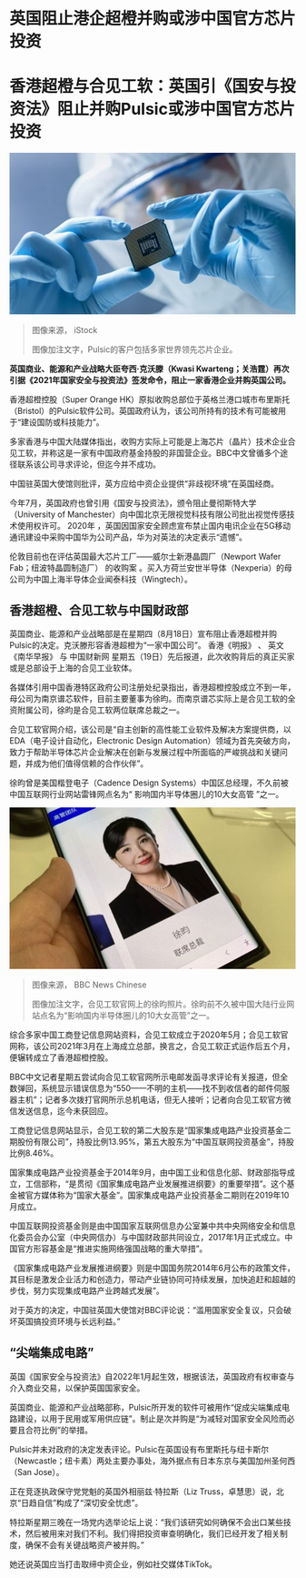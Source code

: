 # 英国阻止港企超橙并购或涉中国官方芯片投资

#  香港超橙与合见工软：英国引《国安与投资法》阻止并购Pulsic或涉中国官方芯片投资


![电脑芯片](_126360202_gettyimages-823447826.jpg)

> 图像来源，  iStock
>
> 图像加注文字，Pulsic的客户包括多家世界领先芯片企业。

**英国商业、能源和产业战略大臣夸西·克沃滕（Kwasi Kwarteng；关浩霆）再次引据《2021年国家安全与投资法》签发命令，阻止一家香港企业并购英国公司。**

香港超橙控股（Super Orange HK）原拟收购总部位于英格兰港口城市布里斯托（Bristol）的Pulsic软件公司。英国政府认为，该公司所持有的技术有可能被用于“建设国防或科技能力”。

多家香港与中国大陆媒体指出，收购方实际上可能是上海芯片（晶片）技术企业合见工软，并称这是一家有中国政府基金持股的非国营企业。BBC中文曾循多个途径联系该公司寻求评论，但迄今并不成功。

中国驻英国大使馆则批评，英方应给中资企业提供“非歧视环境”在英国经商。

今年7月，英国政府也曾引用《国安与投资法》，颁令阻止曼彻斯特大学（University of Manchester）向中国北京无限视觉科技有限公司批出视觉传感技术使用权许可。
 2020年  ，英国因国家安全顾虑宣布禁止国内电讯企业在5G移动通讯建设中采购中国华为公司产品，华为对英法的决定表示“遗憾”。

伦敦目前也在评估英国最大芯片工厂——威尔士新港晶圆厂（Newport Wafer Fab；纽波特晶圆制造厂） 的收购案  。买入方荷兰安世半导体（Nexperia）的母公司为中国上海半导体企业闻泰科技（Wingtech）。

##  香港超橙、合见工软与中国财政部

英国商业、能源和产业战略部是在星期四（8月18日）宣布阻止香港超橙并购Pulsic的决定。克沃滕形容香港超橙为“一家中国公司”。
 香港《明报》  、 英文《南华早报》  与 中国财新网  星期五（19日）先后报道，此次收购背后的真正买家或是总部设于上海的合见工业软体。

各媒体引用中国香港特区政府公司注册处纪录指出，香港超橙控股成立不到一年，母公司为南京谱芯软件，目前主要董事为徐昀。而南京谱芯实际上是合见工软的全资附属公司，徐昀是合见工软两位联席总裁之一。

合见工软官网介绍，该公司是“自主创新的高性能工业软件及解决方案提供商，以EDA（电子设计自动化，Electronic Design Automation）领域为首先突破方向，致力于帮助半导体芯片企业解决在创新与发展过程中所面临的严峻挑战和关键问题，并成为他们值得信赖的合作伙伴”。

徐昀曾是美国楷登电子（Cadence Design Systems）中国区总经理，不久前被中国互联网行业网站雷锋网点名为“ 影响国内半导体圈儿的10大女高管  ”之一。

![合见工软官网上的徐昀照片](_126386283_be80465d-a05d-45f9-89d2-bc297bf3115c.jpg)

> 图像来源，  BBC News Chinese
>
> 图像加注文字，合见工软官网上的徐昀照片。徐昀前不久被中国大陆行业网站点名为“影响国内半导体圈儿的10大女高管”之一。

综合多家中国工商登记信息网站资料，合见工软成立于2020年5月；合见工软官网称，该公司2021年3月在上海成立总部，换言之，合见工软正式运作后五个月，便辗转成立了香港超橙控股。

BBC中文记者星期五尝试向合见工软官网所示电邮发函寻求评论有关报道，但全数弹回，系统显示错误信息为“550——不明的主机——找不到收信者的邮件伺服器主机”；记者多次拨打官网所示总机电话，但无人接听；记者向合见工软官方微信发送信息，迄今未获回应。

工商登记信息网站显示，合见工软的第二大股东是“国家集成电路产业投资基金二期股份有限公司”，持股比例13.95%，第五大股东为“中国互联网投资基金”，持股比例8.46%。

国家集成电路产业投资基金于2014年9月，由中国工业和信息化部、财政部指导成立，工信部称，“是贯彻《国家集成电路产业发展推进纲要》的重要举措”。这个基金被官方媒体称为“国家大基金”。国家集成电路产业投资基金二期则在2019年10月成立。

中国互联网投资基金则是由中国国家互联网信息办公室兼中共中央网络安全和信息化委员会办公室（中央网信办）与中国财政部共同设立，2017年1月正式成立。中国官方形容基金是“推进实施网络强国战略的重大举措”。

《国家集成电路产业发展推进纲要》则是中国国务院2014年6月公布的政策文件，其目标是激发企业活力和创造力，带动产业链协同可持续发展，加快追赶和超越的步伐，努力实现集成电路产业跨越式发展”。

对于英方的决定，中国驻英国大使馆对BBC评论说：“滥用国家安全复议，只会破坏英国搞投资环境与长远利益。”

##  “尖端集成电路”

英国《国家安全与投资法》自2022年1月起生效，根据该法，英国政府有权审查与介入商业交易，以保护英国国家安全。

英国商业、能源和产业战略部称，Pulsic所开发的软件可被用作“促成尖端集成电路建设，以用于民用或军用供应链”。制止是次并购是“为减轻对国家安全风险而必要且合符比例”的举措。

Pulsic并未对政府的决定发表评论。Pulsic在英国设有布里斯托与纽卡斯尔（Newcastle；纽卡素）两处主要办事处，海外据点有日本东京与美国加州圣何西（San Jose）。

正在竞逐执政保守党党魁的英国外相丽兹·特拉斯（Liz Truss，卓慧思）说，北京“日趋自信”构成了“深切安全忧虑”。

特拉斯星期三晚在一场党内选举论坛上说：“我们该研究如何确保不会出口某些技术，然后被用来对我们不利。我们得把投资审查明确化，我们已经开发了相关制度，确保不会有关键战略资产被并购。”

她还说英国应当打击取缔中资企业，例如社交媒体TikTok。


